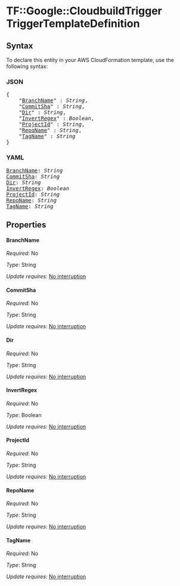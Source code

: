 # TF::Google::CloudbuildTrigger TriggerTemplateDefinition

## Syntax

To declare this entity in your AWS CloudFormation template, use the following syntax:

### JSON

<pre>
{
    "<a href="#branchname" title="BranchName">BranchName</a>" : <i>String</i>,
    "<a href="#commitsha" title="CommitSha">CommitSha</a>" : <i>String</i>,
    "<a href="#dir" title="Dir">Dir</a>" : <i>String</i>,
    "<a href="#invertregex" title="InvertRegex">InvertRegex</a>" : <i>Boolean</i>,
    "<a href="#projectid" title="ProjectId">ProjectId</a>" : <i>String</i>,
    "<a href="#reponame" title="RepoName">RepoName</a>" : <i>String</i>,
    "<a href="#tagname" title="TagName">TagName</a>" : <i>String</i>
}
</pre>

### YAML

<pre>
<a href="#branchname" title="BranchName">BranchName</a>: <i>String</i>
<a href="#commitsha" title="CommitSha">CommitSha</a>: <i>String</i>
<a href="#dir" title="Dir">Dir</a>: <i>String</i>
<a href="#invertregex" title="InvertRegex">InvertRegex</a>: <i>Boolean</i>
<a href="#projectid" title="ProjectId">ProjectId</a>: <i>String</i>
<a href="#reponame" title="RepoName">RepoName</a>: <i>String</i>
<a href="#tagname" title="TagName">TagName</a>: <i>String</i>
</pre>

## Properties

#### BranchName

_Required_: No

_Type_: String

_Update requires_: [No interruption](https://docs.aws.amazon.com/AWSCloudFormation/latest/UserGuide/using-cfn-updating-stacks-update-behaviors.html#update-no-interrupt)

#### CommitSha

_Required_: No

_Type_: String

_Update requires_: [No interruption](https://docs.aws.amazon.com/AWSCloudFormation/latest/UserGuide/using-cfn-updating-stacks-update-behaviors.html#update-no-interrupt)

#### Dir

_Required_: No

_Type_: String

_Update requires_: [No interruption](https://docs.aws.amazon.com/AWSCloudFormation/latest/UserGuide/using-cfn-updating-stacks-update-behaviors.html#update-no-interrupt)

#### InvertRegex

_Required_: No

_Type_: Boolean

_Update requires_: [No interruption](https://docs.aws.amazon.com/AWSCloudFormation/latest/UserGuide/using-cfn-updating-stacks-update-behaviors.html#update-no-interrupt)

#### ProjectId

_Required_: No

_Type_: String

_Update requires_: [No interruption](https://docs.aws.amazon.com/AWSCloudFormation/latest/UserGuide/using-cfn-updating-stacks-update-behaviors.html#update-no-interrupt)

#### RepoName

_Required_: No

_Type_: String

_Update requires_: [No interruption](https://docs.aws.amazon.com/AWSCloudFormation/latest/UserGuide/using-cfn-updating-stacks-update-behaviors.html#update-no-interrupt)

#### TagName

_Required_: No

_Type_: String

_Update requires_: [No interruption](https://docs.aws.amazon.com/AWSCloudFormation/latest/UserGuide/using-cfn-updating-stacks-update-behaviors.html#update-no-interrupt)

